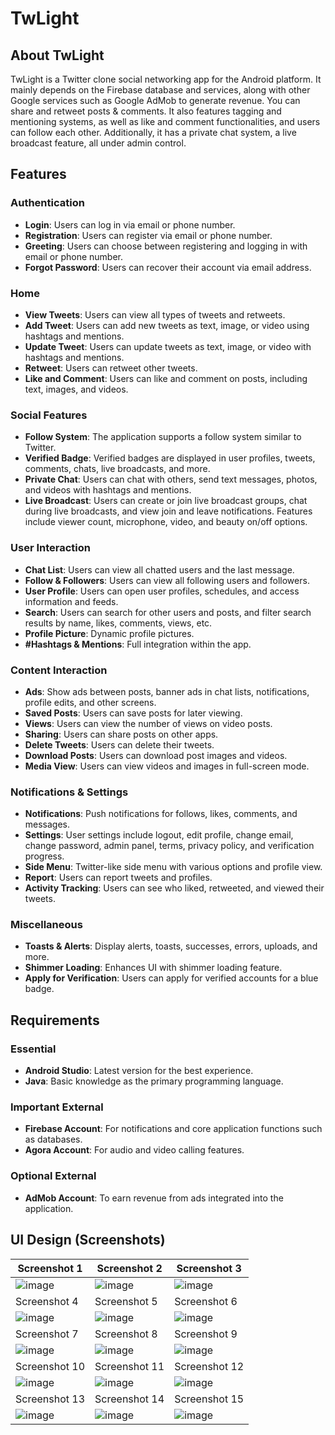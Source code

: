 # TwLight

## About TwLight
TwLight is a Twitter clone social networking app for the Android platform. It mainly depends on the Firebase database and services, along with other Google services such as Google AdMob to generate revenue. You can share and retweet posts & comments. It also features tagging and mentioning systems, as well as like and comment functionalities, and users can follow each other. Additionally, it has a private chat system, a live broadcast feature, all under admin control.

## Features

### Authentication
- **Login**: Users can log in via email or phone number.
- **Registration**: Users can register via email or phone number.
- **Greeting**: Users can choose between registering and logging in with email or phone number.
- **Forgot Password**: Users can recover their account via email address.

### Home
- **View Tweets**: Users can view all types of tweets and retweets.
- **Add Tweet**: Users can add new tweets as text, image, or video using hashtags and mentions.
- **Update Tweet**: Users can update tweets as text, image, or video with hashtags and mentions.
- **Retweet**: Users can retweet other tweets.
- **Like and Comment**: Users can like and comment on posts, including text, images, and videos.

### Social Features
- **Follow System**: The application supports a follow system similar to Twitter.
- **Verified Badge**: Verified badges are displayed in user profiles, tweets, comments, chats, live broadcasts, and more.
- **Private Chat**: Users can chat with others, send text messages, photos, and videos with hashtags and mentions.
- **Live Broadcast**: Users can create or join live broadcast groups, chat during live broadcasts, and view join and leave notifications. Features include viewer count, microphone, video, and beauty on/off options.

### User Interaction
- **Chat List**: Users can view all chatted users and the last message.
- **Follow & Followers**: Users can view all following users and followers.
- **User Profile**: Users can open user profiles, schedules, and access information and feeds.
- **Search**: Users can search for other users and posts, and filter search results by name, likes, comments, views, etc.
- **Profile Picture**: Dynamic profile pictures.
- **#Hashtags & Mentions**: Full integration within the app.

### Content Interaction
- **Ads**: Show ads between posts, banner ads in chat lists, notifications, profile edits, and other screens.
- **Saved Posts**: Users can save posts for later viewing.
- **Views**: Users can view the number of views on video posts.
- **Sharing**: Users can share posts on other apps.
- **Delete Tweets**: Users can delete their tweets.
- **Download Posts**: Users can download post images and videos.
- **Media View**: Users can view videos and images in full-screen mode.

### Notifications & Settings
- **Notifications**: Push notifications for follows, likes, comments, and messages.
- **Settings**: User settings include logout, edit profile, change email, change password, admin panel, terms, privacy policy, and verification progress.
- **Side Menu**: Twitter-like side menu with various options and profile view.
- **Report**: Users can report tweets and profiles.
- **Activity Tracking**: Users can see who liked, retweeted, and viewed their tweets.

### Miscellaneous
- **Toasts & Alerts**: Display alerts, toasts, successes, errors, uploads, and more.
- **Shimmer Loading**: Enhances UI with shimmer loading feature.
- **Apply for Verification**: Users can apply for verified accounts for a blue badge.

## Requirements

### Essential
- **Android Studio**: Latest version for the best experience.
- **Java**: Basic knowledge as the primary programming language.

### Important External
- **Firebase Account**: For notifications and core application functions such as databases.
- **Agora Account**: For audio and video calling features.

### Optional External
- **AdMob Account**: To earn revenue from ads integrated into the application.

## UI Design (Screenshots)

| Screenshot 1                        | Screenshot 2                         | Screenshot 3                         |
|-------------------------------------|--------------------------------------|--------------------------------------|
| ![image](https://github.com/user-attachments/assets/5415fa3c-dd07-4796-adb5-cf9331bb219a) | ![image](https://github.com/user-attachments/assets/352a48e6-405c-49a7-8c7c-ca14c8df7508) | ![image](https://github.com/user-attachments/assets/dcc983ed-db5f-4d0b-a717-c9058f390712) |
| Screenshot 4                        | Screenshot 5                         | Screenshot 6                         |
| ![image](https://github.com/user-attachments/assets/93a11bd1-5202-4d63-b949-25876cdba86e) | ![image](https://github.com/user-attachments/assets/152bac1e-79a6-45aa-a374-7e9b9b9df1f8) | ![image](https://github.com/user-attachments/assets/52a8f009-6c83-4b1f-bdcf-90ff0fc536c1) |
| Screenshot 7                        | Screenshot 8                         | Screenshot 9                         |
| ![image](https://github.com/user-attachments/assets/c006a05b-5da1-43e3-beb0-ccac4b8df87f) | ![image](https://github.com/user-attachments/assets/1ba260c4-820c-4983-8082-04733ed5e280) | ![image](https://github.com/user-attachments/assets/3e24d8ea-71a0-4418-9606-bd1154c72393) |
| Screenshot 10                       | Screenshot 11                        | Screenshot 12                        |
| ![image](https://github.com/user-attachments/assets/74811aab-382e-4cc0-b5ff-8b047d2ee893) | ![image](https://github.com/user-attachments/assets/c45d8c4b-0ca8-47db-9616-aa8ef74feb40) | ![image](https://github.com/user-attachments/assets/270f47ee-6319-4d69-8afc-7d3f708572b0) |
| Screenshot 13                       | Screenshot 14                        | Screenshot 15                        |
| ![image](https://github.com/user-attachments/assets/d943b27a-a725-42fe-805f-61c5c195d9f5) | ![image](https://github.com/user-attachments/assets/1ab5702d-eb3d-4bc9-8fcd-c2aaf0860151) | ![image](https://github.com/user-attachments/assets/f51ba43d-d35a-4d56-84c7-9a5c6478849a) |
